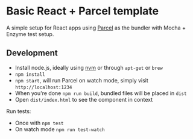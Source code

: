 # Basic React + Parcel template

A simple setup for React apps using [Parcel](https://parceljs.org/) as the bundler with Mocha + Enzyme test setup.

## Development

- Install node.js, ideally using [nvm](https://github.com/creationix/nvm) or through `apt-get` or `brew`
- `npm install`
- `npm start`, will run Parcel on watch mode, simply visit `http://localhost:1234`
- When you're done `npm run build`, bundled files will be placed in `dist`
- Open `dist/index.html` to see the component in context

Run tests:

- Once with `npm test`
- On watch mode `npm run test-watch`
